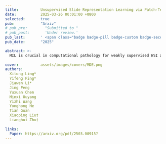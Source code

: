 ```yaml
---
title:          Unsupervised Slide Representation Learning via Patch-Text Contrast in Computational Pathology
date:           2025-03-26 00:01:00 +0800
selected:       true
pub:            "Arxiv"
# pub_pre:        "Submitted to "
# pub_post:       'Under review.'
pub_last:       ' <span class="badge badge-pill badge-custom badge-secondary">Conference</span>'
pub_date:       "2025"

abstract: >-
  MIL is crucial in computational pathology for weakly supervised WSI analysis, but long-tailed distributions cause class imbalance issues. We propose an ensemble learning method with shared aggregators and consistency constraints to reduce class imbalance impact. Additionally, we introduce a multimodal distillation framework using pre-trained text encoders to enhance feature extraction. Our method, MDE-MIL, integrates multiple expert branches and achieves superior performance on Camelyon+-LT and PANDA-LT datasets.
  
cover:          assets/images/covers/MDE.png
authors:
  Xitong Ling*
  Yifeng Ping*
  Jiawen Li*
  Jing Peng
  Yuxuan Chen
  Minxi Ouyang
  Yizhi Wang
  Yonghong He
  Tian Guan
  Xiaoping Liu†
  Lianghui Zhu†
  
links:
  Paper: https://arxiv.org/pdf/2503.00915?
---
```



